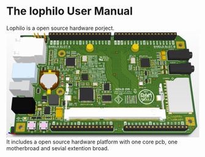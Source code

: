 # The lophilo User Manual

Lophilo is a open source hardware porject.
![](main.png)
It includes a open source hardware platform with one core pcb, one motherbroad and sevial extention broad.
